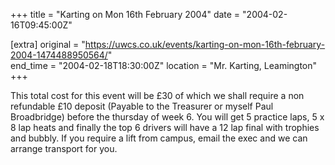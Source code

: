 +++
title = "Karting on Mon 16th February 2004"
date = "2004-02-16T09:45:00Z"

[extra]
original = "https://uwcs.co.uk/events/karting-on-mon-16th-february-2004-1474488950564/"    
end_time = "2004-02-18T18:30:00Z"
location = "Mr. Karting, Leamington"
+++

This total cost for this event will be £30 of which we shall require a non refundable £10 deposit (Payable to the Treasurer or myself Paul Broadbridge) before the thursday of week 6. You will get 5 practice laps, 5 x 8 lap heats and finally the top 6 drivers will have a 12 lap final with trophies and bubbly. If you require a lift from campus, email the exec and we can arrange transport for you.

